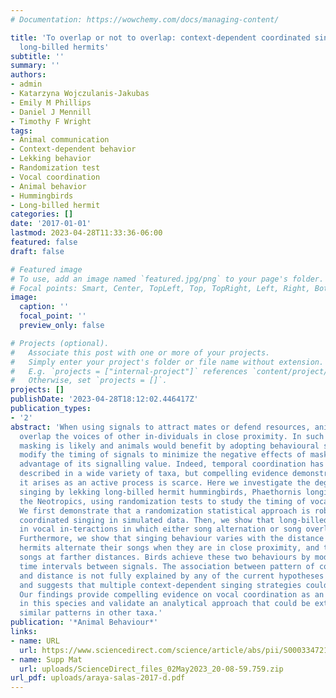 ```yaml
---
# Documentation: https://wowchemy.com/docs/managing-content/

title: 'To overlap or not to overlap: context-dependent coordinated singing in lekking
  long-billed hermits'
subtitle: ''
summary: ''
authors:
- admin
- Katarzyna Wojczulanis-Jakubas
- Emily M Phillips
- Daniel J Mennill
- Timothy F Wright
tags:
- Animal communication
- Context-dependent behavior
- Lekking behavior
- Randomization test
- Vocal coordination
- Animal behavior
- Hummingbirds
- Long-billed hermit
categories: []
date: '2017-01-01'
lastmod: 2023-04-28T11:33:36-06:00
featured: false
draft: false

# Featured image
# To use, add an image named `featured.jpg/png` to your page's folder.
# Focal points: Smart, Center, TopLeft, Top, TopRight, Left, Right, BottomLeft, Bottom, BottomRight.
image:
  caption: ''
  focal_point: ''
  preview_only: false

# Projects (optional).
#   Associate this post with one or more of your projects.
#   Simply enter your project's folder or file name without extension.
#   E.g. `projects = ["internal-project"]` references `content/project/deep-learning/index.md`.
#   Otherwise, set `projects = []`.
projects: []
publishDate: '2023-04-28T18:12:02.446417Z'
publication_types:
- '2'
abstract: 'When using signals to attract mates or defend resources, animals often
  overlap the voices of other in-dividuals in close proximity. In such contexts signal
  masking is likely and animals would benefit by adopting behavioural strategies that
  modify the timing of signals to minimize the negative effects of masking or take
  advantage of its signalling value. Indeed, temporal coordination has been commonly
  described in a wide variety of taxa, but compelling evidence demonstrating that
  it arises as an active process is scarce. Here we investigate the degree of coordinated
  singing by lekking long-billed hermit hummingbirds, Phaethornis longirostris, in
  the Neotropics, using randomization tests to study the timing of vocal signals.
  We first demonstrate that a randomization statistical approach is robust at detecting
  coordinated singing in simulated data. Then, we show that long-billed hermits engage
  in vocal in-teractions in which either song alternation or song overlap is used.
  Furthermore, we show that singing behaviour varies with the distance between singers:
  hermits alternate their songs when they are in close proximity, and they overlap
  songs at farther distances. Birds achieve these two behaviours by modifying the
  time intervals between signals. The association between pattern of coordination
  and distance is not fully explained by any of the current hypotheses for song overlap
  and suggests that multiple context-dependent singing strategies could be involved.
  Our findings provide compelling evidence on vocal coordination as an active process
  in this species and validate an analytical approach that could be extended to investigate
  similar patterns in other taxa.'
publication: '*Animal Behaviour*'
links:
- name: URL
  url: https://www.sciencedirect.com/science/article/abs/pii/S0003347216303347?casa_token=lt6vf9IIfoAAAAAA:5XJJTj4BO9tD23frqPg5mUeg7zcUTVKomXJbqpG9eHbBoimuJEDmfuDV8jQ3o2mJL1WAVOGoNt--
- name: Supp Mat
  url: uploads/ScienceDirect_files_02May2023_20-08-59.759.zip
url_pdf: uploads/araya-salas-2017-d.pdf
---
```

